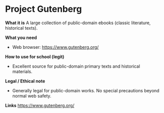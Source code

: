 # Project Gutenberg

**What it is**
A large collection of public-domain ebooks (classic literature, historical texts).

**What you need**
- Web browser: https://www.gutenberg.org/

**How to use for school (legit)**
- Excellent source for public-domain primary texts and historical materials.

**Legal / Ethical note**
- Generally legal for public-domain works. No special precautions beyond normal web safety.

**Links**
https://www.gutenberg.org/
